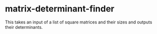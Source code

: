 # matrix-determinant-finder
This takes an input of a list of square matrices and their sizes and outputs their determinants.
